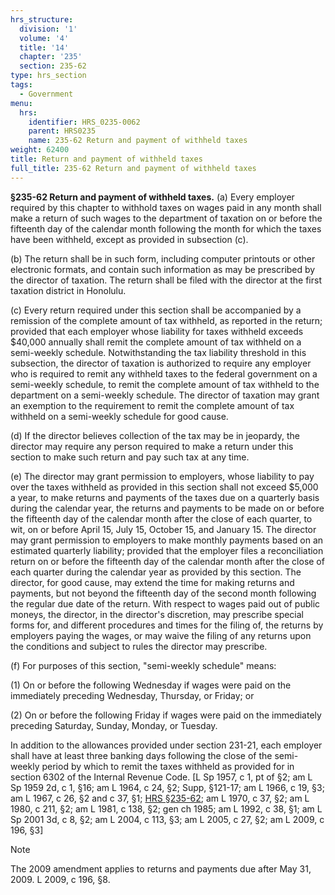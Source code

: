 ```yaml
---
hrs_structure:
  division: '1'
  volume: '4'
  title: '14'
  chapter: '235'
  section: 235-62
type: hrs_section
tags:
  - Government
menu:
  hrs:
    identifier: HRS_0235-0062
    parent: HRS0235
    name: 235-62 Return and payment of withheld taxes
weight: 62400
title: Return and payment of withheld taxes
full_title: 235-62 Return and payment of withheld taxes
---
```

**§235-62 Return and payment of withheld taxes.** (a) Every employer required by this chapter to withhold taxes on wages paid in any month shall make a return of such wages to the department of taxation on or before the fifteenth day of the calendar month following the month for which the taxes have been withheld, except as provided in subsection (c).

(b) The return shall be in such form, including computer printouts or other electronic formats, and contain such information as may be prescribed by the director of taxation. The return shall be filed with the director at the first taxation district in Honolulu.

(c) Every return required under this section shall be accompanied by a remission of the complete amount of tax withheld, as reported in the return; provided that each employer whose liability for taxes withheld exceeds $40,000 annually shall remit the complete amount of tax withheld on a semi-weekly schedule. Notwithstanding the tax liability threshold in this subsection, the director of taxation is authorized to require any employer who is required to remit any withheld taxes to the federal government on a semi-weekly schedule, to remit the complete amount of tax withheld to the department on a semi-weekly schedule. The director of taxation may grant an exemption to the requirement to remit the complete amount of tax withheld on a semi-weekly schedule for good cause.

(d) If the director believes collection of the tax may be in jeopardy, the director may require any person required to make a return under this section to make such return and pay such tax at any time.

(e) The director may grant permission to employers, whose liability to pay over the taxes withheld as provided in this section shall not exceed $5,000 a year, to make returns and payments of the taxes due on a quarterly basis during the calendar year, the returns and payments to be made on or before the fifteenth day of the calendar month after the close of each quarter, to wit, on or before April 15, July 15, October 15, and January 15\. The director may grant permission to employers to make monthly payments based on an estimated quarterly liability; provided that the employer files a reconciliation return on or before the fifteenth day of the calendar month after the close of each quarter during the calendar year as provided by this section. The director, for good cause, may extend the time for making returns and payments, but not beyond the fifteenth day of the second month following the regular due date of the return. With respect to wages paid out of public moneys, the director, in the director's discretion, may prescribe special forms for, and different procedures and times for the filing of, the returns by employers paying the wages, or may waive the filing of any returns upon the conditions and subject to rules the director may prescribe.

(f) For purposes of this section, "semi-weekly schedule" means:

(1) On or before the following Wednesday if wages were paid on the immediately preceding Wednesday, Thursday, or Friday; or

(2) On or before the following Friday if wages were paid on the immediately preceding Saturday, Sunday, Monday, or Tuesday.

In addition to the allowances provided under section 231-21, each employer shall have at least three banking days following the close of the semi-weekly period by which to remit the taxes withheld as provided for in section 6302 of the Internal Revenue Code. [L Sp 1957, c 1, pt of §2; am L Sp 1959 2d, c 1, §16; am L 1964, c 24, §2; Supp, §121-17; am L 1966, c 19, §3; am L 1967, c 26, §2 and c 37, §1; [HRS §235-62](/title-14/chapter-235/section-235-62/); am L 1970, c 37, §2; am L 1980, c 211, §2; am L 1981, c 138, §2; gen ch 1985; am L 1992, c 38, §1; am L Sp 2001 3d, c 8, §2; am L 2004, c 113, §3; am L 2005, c 27, §2; am L 2009, c 196, §3]

Note

The 2009 amendment applies to returns and payments due after May 31, 2009\. L 2009, c 196, §8.